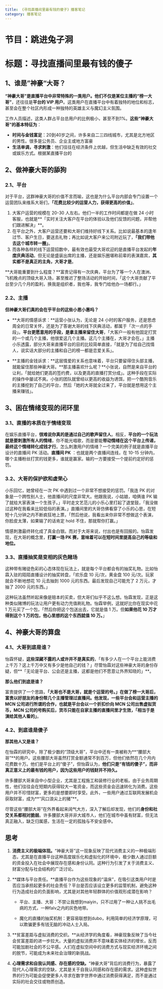 ```yaml
---
title: 《寻找直播间里最有钱的傻子》播客笔记
category: 播客笔记
---
```




# 节目：跳进兔子洞

# 标题：寻找直播间里最有钱的傻子



## 1、谁是”神豪“大哥？

**“神豪大哥”**是直播平台中非常特殊的一类用户。他们不仅是**某位主播的“榜一大哥”**，还往往是**平台的 VIP 用户**。这类用户在直播平台中有着独特的地位和标志，甚至会在整个社区内形成一种独特的英雄主义与魔幻主义氛围。

工作人员描述，这类人群占平台总用户的比例极小，甚至不到1%。**这些“神豪大哥”的基本特征为**：

- **时间与金钱富足**：20到40岁之间，许多来自二三四线城市，尤其是北方地区的男性。很多是公务员、企业主或地方富豪
- **生活单调，寻求刺激**：他们往往在经济条件上优越，但生活中缺乏有效的社交或娱乐方式。根据某直播平台的



## 2、做神豪大哥的舔狗

### 2.1、平台

对于平台，这群神豪大哥的价值不言而喻，这也是为什么平台内部会专门设置一个运营团队来维系大哥们，**「花费比较少的运营人力，获得更高的价值」**。

1. 大客户运营的规模在 20-30 人左右。他们一半的工作时间都是在做 24 小时客服，也就是**「实时关注大客户在平台的体验以及他们反馈的问题，并帮他们跟进解决」**。
2. 在平台之外，大客户运营还要和大哥们维持好线下关系。比如说最基本的逢年过节、客户生日，要送去礼物；再比如说大客户来公司附近玩了，**「我们带他去这个城市转一圈」**。
3. 而各种各样的线下运营招数中，最有效也最受大哥欢迎的是直播平台发起的**年度庆典活动**。但无论是盛装出席的主播，还是娱乐圈堪称前辈的表演嘉宾，**其实都不是真正的主角，大哥才是**。

**大哥能重要到什么程度？**富贵记得有一次庆典，平台为了等一个人在澳洲、飞机晚点的顶级大哥入场，甚至推迟了整场活动的开始时间，「这个大哥贡献了平台至少几个月的盈利，换我是组织者，我也等，我专门给他办一场都行。」

### 2.2、主播

**但神豪大哥们真的会在乎平台的这些小恩小惠吗？**

- **大哥的情感诉求：**运营小张认为，无论是 24 小时的客户服务，还是思虑周全的日常关怀，还是为了答谢大哥的线下庆典活动，都属于「次一点的手段」。**平台更愿意用的手段，是拿主播来留住大哥**，「大客户一般有他固定打赏的一个或几个主播，他很爱这几个主播。这几个主播在，大哥才会在。」主播小乐透露，部分大哥来直播平台的目的比较简单直接，「就是为了给自己找情人，说实话大部分的主播和自己的榜一都是恋爱关系」。

- **主播的金钱诉求：**这层情爱的关系也意味着，平台只要留得住头部主播，就能留住那些神豪大哥。**那主播喜欢什么呢？**小张说，自然是来自平台的让利，「就给她们更高的签约费，以及更高的直播打赏分成」。这种手段在实际的操作中屡试不爽。小张的团队就曾经以更高的收益为诱饵，把一个酷狗音乐的主播挖到了自己的平台，然后「她的大哥就全过来了，平台就是想用这个主播来赚钱」。



## 3、困在情绪变现的闭环里

### 3.1、直播的本质在于情绪变现

在娱乐直播平台，**很难说你真的是通过自己的歌声留住人**。相反，**平台的一个玩法就是要刺激所有人的情绪**，你不能光唱歌，而是要能**带动情绪在这个平台上传递，最终这个情绪转化成钱才行**。怎么刺激用户的情绪？一个完美的例子就是直播平台设计的直播间 PK 活动。**直播间 PK** ：也就是两个直播间连线，在 10-15 分钟内，哪个主播粉丝打赏的钱更多，谁就是赢家。输的一方要接受一个提前约定好的惩罚。

### 3.2、大哥的保护欲和虚荣心

小乐回忆，她曾经在一次 PK 中遇到过一个非常不想接受的惩罚。「我连 PK 的对象是一个跨性别人士，他直播间的尺度非常大。他跟我说，小姑娘，咱俩谁 PK 输了就给大家表演一个生孩子。」平时走文艺范儿的小乐心里打起了退堂鼓，「我没做过这种在我看来比较低俗的表演。」直播间里的大哥仿佛看穿了小乐的心思，在短短十几分钟之内不断疯狂地上票，「然后他说，我看出来你非常不想做这个表演，你脸皮太薄，如果输了的话肯定 hold 不住，那就帮你打赢。」

情感刺激最终转化成了真金白银。而对于大哥来说，付出也是有回报的。怡霖发现，在大哥的概念里，**打赢一场 PK 赛，意味着可以在短时间里提高自己的等级和地位。**

### 3.3、直播抽奖是变相的灰色赌场

这种带有赌徒色彩的心态体现在玩法上，就是每个平台都会有的抽奖礼物。比如怡霖入驻的陌陌直播设计的抽奖转盘，「欢乐盘 10 元/次，黄金盘 100 元/次。玩家就会不断地想花 10 元去抽到 1000 元的东西。最后发现自己可能充了 2 万元，才抽了 2000 元的东西。」

这种玩法虽然听起来像是赔本的买卖，但大哥们似乎不这么想。怡霖发现，正是这种类似赌博的玩法让用户更有动力充值刷礼物。怡霖举例，这就好比你在现实中花 1 万元买了一个包，「然后你把这个包送出去，它就是值 1 万。但**如果他花 10 万才得到这个 1 万的包，他心里想的这个东西就值 10 万。**」





## 4、神豪大哥的算盘

### 4.1、大哥到底是谁？

怡霖怀疑，**这些深藏不露的人或许并不是真实的**，「有多少人在一个平台上能消费上千万？这上千万中又有多少是他自己的钱？」尽管怡霖对这些神豪大哥的身份存疑，但**「无论是平台、公会还是主播，这都是他们不愿意让外界知晓的」**。

**那么他们到底是谁？**

富贵提供了一个思路，**「大哥也不是大哥，就是个运营的号。」**在做了榜一大哥后，富贵以好朋友的身份帮几个主播管理过直播间。他发现，一些平台会和运营主播的 MCN 公司进行所谓的合作，也就是平台会以一个折扣价向 MCN 公司出售虚拟货币，MCN 公司的号购买后，货币只能在自家主播的直播间里才生效，**「相当于是演给其他人看的」**。

### 4.2、到底谁是傻子

**那其他人又是谁？**

在怡霖的研究中，除了极少数的“顶级大哥”，平台中还有一类被称为**“腰部大哥”**的用户。这些腰部大哥虽然打赏金额通常不到百万，但他们依然在几个月内花费数十万。他们是平台上的“傻子”，但怡霖认为，**他们只是“有钱的傻子”，而非真正意义上的最有钱的用户，因为这些用户的钱财并不持久。**

许多腰部大哥来自中小型企业，尤其是工程施工和装修行业的老板。由于业务周期性，他们往往会在短期内获得较大一笔资金，而这些资金会迅速转化为消费。这些用户并不珍惜财富，更多的是想要即时享受。此外，一些用户通过互联网发展机会获取财富，成为**“风口浪尖上的猪”**。

尽管这些“腰部大哥”在外界看起来阔气大方，深入了解后却发现，他们的**身份和社交关系都相对脆弱**。许多腰部大哥并非大城市人，他们在城市中虽有财富，但无法真正融入，缺乏归属感，生活在一定的孤独与不安全感中。



## 思考

1. **消费主义的极端体现。**“神豪大哥”这一现象反映了现代消费主义的一种极端形态，尤其是在直播平台这种高度娱乐化和虚拟化的环境中，极少数人通过巨额的资金投入在社会中展现存在感和身份认同。这种行为引发了关于消费主义、财富分配与社会结构的广泛讨论。

2. **媒体与平台责任。**直播平台作为这些现象的“温床”，在吸引这类用户时是否应当承担起更多的社会责任？平台是否应该设立更多的监管机制，避免这种行为造成社会的负面影响，尤其是对其他年轻群体的价值观形成潜在影响？

   - 平台、主播、大哥：不禁让我想到maiyin，只不过用了一种让人挑不出毛病的方式，一种falv之内的灰色地带。

   - 魔化的直播的抽奖机制：更容易联想到dubo，利用简单的经济学原理，可以欺骗更多有钱无脑的冲动人士入局。

3. **贫富差距与虚拟消费的交织。**从经济学的角度看，神豪现象反映了当今社会贫富差距的进一步拉大。大量的虚拟消费并不意味着实体经济的增长，反而可能加剧社会的不公平感。人们在虚拟空间中的消费方式与现实经济环境之间的脱节，可能成为未来社会治理的新挑战。

4. **心理需求和自我认同感、存在感的空缺。**“神豪大哥”背后的消费行为，暴露了现代人心理需求的空缺，尤其是关于自我认同感和存在感的需求。这种虚拟世界的行为可能会促使更多人寻求在数字世界中通过消费获得满足，而不是通过实际的社会交往或物质创造。